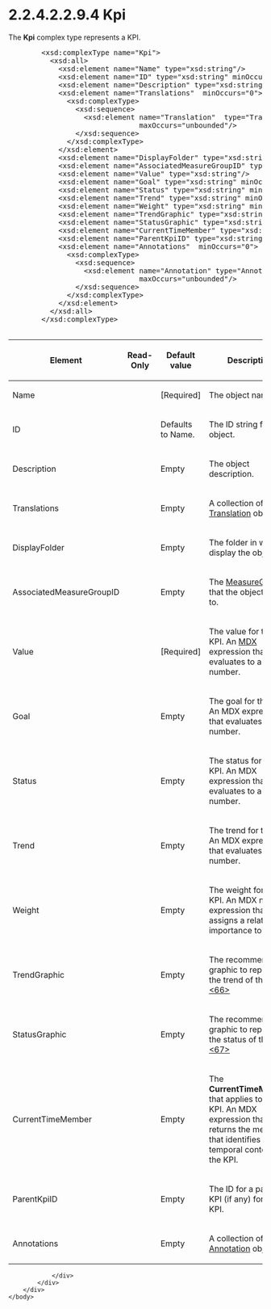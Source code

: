 <html dir="LTR" xmlns:mshelp="http://msdn.microsoft.com/mshelp" xmlns:ddue="http://ddue.schemas.microsoft.com/authoring/2003/5" xmlns:xlink="http://www.w3.org/1999/xlink" xmlns:tool="http://www.microsoft.com/tooltip">
    <head>
        <meta http-equiv="Content-Type" content="text/html; CHARSET=utf-8"></meta>
        <meta name="save" content="history"></meta>
        <title>2.2.4.2.2.9.4 Kpi</title>
        <xml>
            <mshelp:toctitle title="2.2.4.2.2.9.4 Kpi"></mshelp:toctitle>
            <mshelp:rltitle title="[MS-SSAS]: Kpi"></mshelp:rltitle>
            <mshelp:keyword index="A" term="9316aaee-62cd-47fe-860d-3babf68b22e0"></mshelp:keyword>
            <mshelp:attr name="DCSext.ContentType" value="open specification"></mshelp:attr>
            <mshelp:attr name="AssetID" value="9316aaee-62cd-47fe-860d-3babf68b22e0"></mshelp:attr>
            <mshelp:attr name="TopicType" value="kbRef"></mshelp:attr>
            <mshelp:attr name="DCSext.Title" value="[MS-SSAS]: Kpi" />
        </xml>
    </head>
    <body>
        <div id="header">
            <h1 class="heading">2.2.4.2.2.9.4 Kpi</h1>
        </div>
        <div id="mainSection">
            <div id="mainBody">
                <div id="allHistory" class="saveHistory"></div>
                <div id="sectionSection0" class="section" name="collapseableSection">
                    

<p>The <b>Kpi</b> complex type represents a KPI.</p>

<dl>
<dd>
<div><pre>   &lt;xsd:complexType name=&quot;Kpi&quot;&gt;
     &lt;xsd:all&gt;
       &lt;xsd:element name=&quot;Name&quot; type=&quot;xsd:string&quot;/&gt;
       &lt;xsd:element name=&quot;ID&quot; type=&quot;xsd:string&quot; minOccurs=&quot;0&quot;/&gt;
       &lt;xsd:element name=&quot;Description&quot; type=&quot;xsd:string&quot; minOccurs=&quot;0&quot;/&gt;
       &lt;xsd:element name=&quot;Translations&quot;  minOccurs=&quot;0&quot;&gt;
         &lt;xsd:complexType&gt;
           &lt;xsd:sequence&gt;
             &lt;xsd:element name=&quot;Translation&quot;  type=&quot;Translation&quot; minOccurs=&quot;0&quot;
                          maxOccurs=&quot;unbounded&quot;/&gt;
           &lt;/xsd:sequence&gt;
         &lt;/xsd:complexType&gt;
       &lt;/xsd:element&gt;
       &lt;xsd:element name=&quot;DisplayFolder&quot; type=&quot;xsd:string&quot; minOccurs=&quot;0&quot;/&gt;
       &lt;xsd:element name=&quot;AssociatedMeasureGroupID&quot; type=&quot;xsd:string&quot; minOccurs=&quot;0&quot;/&gt;
       &lt;xsd:element name=&quot;Value&quot; type=&quot;xsd:string&quot;/&gt;
       &lt;xsd:element name=&quot;Goal&quot; type=&quot;xsd:string&quot; minOccurs=&quot;0&quot;/&gt;
       &lt;xsd:element name=&quot;Status&quot; type=&quot;xsd:string&quot; minOccurs=&quot;0&quot;/&gt;
       &lt;xsd:element name=&quot;Trend&quot; type=&quot;xsd:string&quot; minOccurs=&quot;0&quot;/&gt;
       &lt;xsd:element name=&quot;Weight&quot; type=&quot;xsd:string&quot; minOccurs=&quot;0&quot;/&gt;
       &lt;xsd:element name=&quot;TrendGraphic&quot; type=&quot;xsd:string&quot; minOccurs=&quot;0&quot;/&gt;
       &lt;xsd:element name=&quot;StatusGraphic&quot; type=&quot;xsd:string&quot; minOccurs=&quot;0&quot;/&gt;
       &lt;xsd:element name=&quot;CurrentTimeMember&quot; type=&quot;xsd:string&quot; minOccurs=&quot;0&quot;/&gt;
       &lt;xsd:element name=&quot;ParentKpiID&quot; type=&quot;xsd:string&quot; minOccurs=&quot;0&quot;/&gt;
       &lt;xsd:element name=&quot;Annotations&quot;  minOccurs=&quot;0&quot;&gt;
         &lt;xsd:complexType&gt;
           &lt;xsd:sequence&gt;
             &lt;xsd:element name=&quot;Annotation&quot; type=&quot;Annotation&quot; minOccurs=&quot;0&quot;
                          maxOccurs=&quot;unbounded&quot;/&gt;
           &lt;/xsd:sequence&gt;
         &lt;/xsd:complexType&gt;
       &lt;/xsd:element&gt;
     &lt;/xsd:all&gt;
   &lt;/xsd:complexType&gt;
            
</pre></div>
</dd></dl>

<table>
 <thead>
  <tr>
   <th>
   <p>Element</p>
   </th>
   <th>
   <p>Read-Only</p>
   </th>
   <th>
   <p>Default value</p>
   </th>
   <th>
   <p>Description</p>
   </th>
  </tr>
 </thead>
 <tr>
  <td>
  <p>Name</p>
  </td>
  <td>
  <p> </p>
  </td>
  <td>
  <p>[Required]</p>
  </td>
  <td>
  <p>The object name.</p>
  </td>
 </tr>
 <tr>
  <td>
  <p>ID</p>
  </td>
  <td>
  <p> </p>
  </td>
  <td>
  <p>Defaults to Name.</p>
  </td>
  <td>
  <p>The ID string for the object.</p>
  </td>
 </tr>
 <tr>
  <td>
  <p>Description</p>
  </td>
  <td>
  <p> </p>
  </td>
  <td>
  <p>Empty</p>
  </td>
  <td>
  <p>The object description.</p>
  </td>
 </tr>
 <tr>
  <td>
  <p>Translations</p>
  </td>
  <td>
  <p> </p>
  </td>
  <td>
  <p>Empty</p>
  </td>
  <td>
  <p>A collection of <a href="f98d69b2-210d-4b96-a77c-effa8052b95e.html">Translation</a> objects.</p>
  </td>
 </tr>
 <tr>
  <td>
  <p>DisplayFolder</p>
  </td>
  <td>
  <p> </p>
  </td>
  <td>
  <p>Empty</p>
  </td>
  <td>
  <p>The folder in which to display the object.</p>
  </td>
 </tr>
 <tr>
  <td>
  <p>AssociatedMeasureGroupID</p>
  </td>
  <td>
  <p> </p>
  </td>
  <td>
  <p>Empty</p>
  </td>
  <td>
  <p>The <a href="da8a6ff0-01ea-491e-9041-c2d97f28544e.html">MeasureGroup</a>
  that the object refers to.</p>
  </td>
 </tr>
 <tr>
  <td>
  <p>Value</p>
  </td>
  <td>
  <p> </p>
  </td>
  <td>
  <p>[Required]</p>
  </td>
  <td>
  <p>The value for this KPI. An <a href="8676f5ce-62d4-4244-a326-634bfed4aba4.html#gt_9b631ff5-dc89-45f0-a1c2-db6981e4804f">MDX</a> expression that
  evaluates to a number.</p>
  </td>
 </tr>
 <tr>
  <td>
  <p>Goal</p>
  </td>
  <td>
  <p> </p>
  </td>
  <td>
  <p>Empty</p>
  </td>
  <td>
  <p>The goal for this KPI. An MDX expression that
  evaluates to a number.</p>
  </td>
 </tr>
 <tr>
  <td>
  <p>Status</p>
  </td>
  <td>
  <p> </p>
  </td>
  <td>
  <p>Empty</p>
  </td>
  <td>
  <p>The status for this KPI. An MDX expression that
  evaluates to a number.</p>
  </td>
 </tr>
 <tr>
  <td>
  <p>Trend</p>
  </td>
  <td>
  <p> </p>
  </td>
  <td>
  <p>Empty</p>
  </td>
  <td>
  <p>The trend for this KPI. An MDX expression that
  evaluates to a number.</p>
  </td>
 </tr>
 <tr>
  <td>
  <p>Weight</p>
  </td>
  <td>
  <p> </p>
  </td>
  <td>
  <p>Empty</p>
  </td>
  <td>
  <p>The weight for this KPI. An MDX numeric expression
  that assigns a relative importance to a KPI.</p>
  </td>
 </tr>
 <tr>
  <td>
  <p>TrendGraphic</p>
  </td>
  <td>
  <p> </p>
  </td>
  <td>
  <p>Empty</p>
  </td>
  <td>
  <p>The recommended graphic to represent the trend of this
  KPI.<a id="Appendix_A_Target_66"></a><a href="b9ac4859-2662-44ca-b131-9addd8b953dc.html#Appendix_A_66" aria-label="Product behavior note 66">&lt;66&gt;</a></p>
  </td>
 </tr>
 <tr>
  <td>
  <p>StatusGraphic</p>
  </td>
  <td>
  <p> </p>
  </td>
  <td>
  <p>Empty</p>
  </td>
  <td>
  <p>The recommended graphic to represent the status of this
  KPI.<a id="Appendix_A_Target_67"></a><a href="b9ac4859-2662-44ca-b131-9addd8b953dc.html#Appendix_A_67" aria-label="Product behavior note 67">&lt;67&gt;</a></p>
  </td>
 </tr>
 <tr>
  <td>
  <p>CurrentTimeMember</p>
  </td>
  <td>
  <p> </p>
  </td>
  <td>
  <p>Empty</p>
  </td>
  <td>
  <p>The <b>CurrentTimeMember</b> that applies to this KPI.
  An MDX expression that returns the member that identifies the temporal
  context of the KPI.</p>
  </td>
 </tr>
 <tr>
  <td>
  <p>ParentKpiID</p>
  </td>
  <td>
  <p> </p>
  </td>
  <td>
  <p>Empty</p>
  </td>
  <td>
  <p>The ID for a parent KPI (if any) for this KPI.</p>
  </td>
 </tr>
 <tr>
  <td>
  <p>Annotations</p>
  </td>
  <td>
  <p> </p>
  </td>
  <td>
  <p>Empty</p>
  </td>
  <td>
  <p>A collection of <a href="f660115e-7c55-4ee3-af55-75939f9a9b3b.html">Annotation</a> objects.</p>
  </td>
 </tr>
</table>

<p> </p>


                </div>
            </div>
        </div>
    </body>
</html>